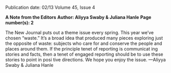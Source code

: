 Publication date: 02/13
Volume 45, Issue 4

**A Note from the Editors**
**Author: Aliyya Swaby & Juliana Hanle**
**Page number(s): 2**

The New Journal puts out a 
theme issue every spring. This year 
we’ve chosen “waste.” It’s a broad 
idea that produced many pieces 
exploring just the opposite of 
waste: subjects who care for and 
conserve the people and places 
around them. If the principle 
tenet of reporting is communicat­
ing stories and facts, then a tenet 
of engaged reporting should be to 
use these stories to point in posi­
tive directions. We hope you enjoy 
the issue.
—Aliyya Swaby & Juliana Hanle